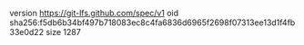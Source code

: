 version https://git-lfs.github.com/spec/v1
oid sha256:f5db6b34bf497b718083ec8c4fa6836d6965f2698f07313ee13d1f4fb33e0d22
size 1287
